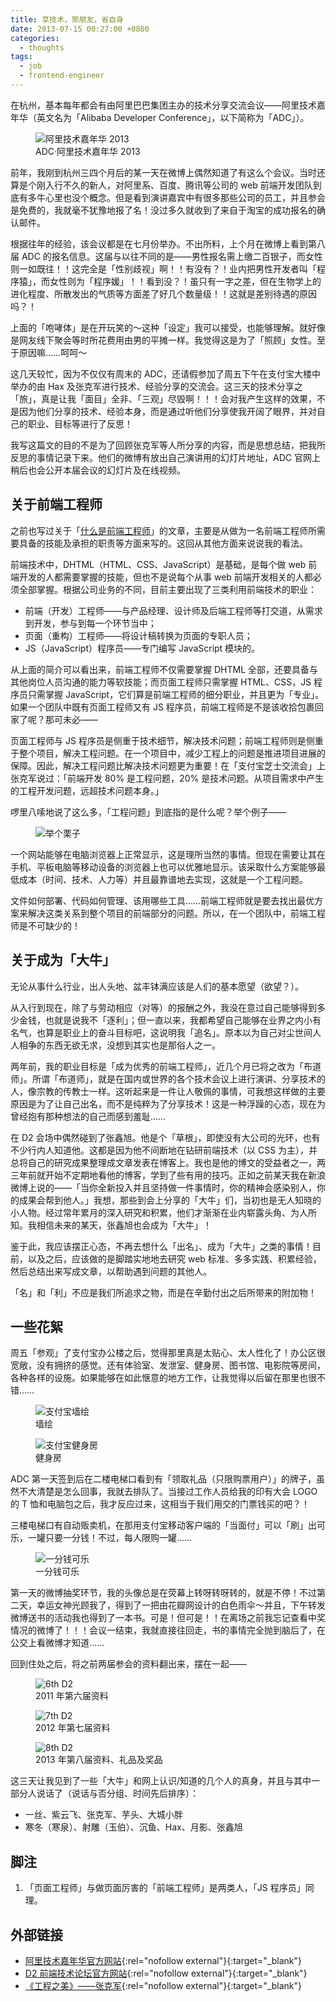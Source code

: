 ```yaml
---
title: 享技术，聚朋友，省自身
date: 2013-07-15 00:27:00 +0800
categories:
  - thoughts
tags:
  - job
  - frontend-engineer
---
```


在杭州，基本每年都会有由阿里巴巴集团主办的技术分享交流会议——阿里技术嘉年华（英文名为「Alibaba Developer Conference」，以下简称为「ADC」）。

<figure>
  <img src="{{ 'posts/20130715/adc-2013.png' | asset_path }}" alt="阿里技术嘉年华 2013">
  <figcaption>ADC·阿里技术嘉年华 2013</figcaption>
</figure>

前年，我刚到杭州三四个月后的某一天在微博上偶然知道了有这么个会议。当时还算是个刚入行不久的新人，对阿里系、百度、腾讯等公司的 web 前端开发团队到底有多牛心里也没个概念。但是看到演讲嘉宾中有很多那些公司的员工，并且参会是免费的，我就毫不犹豫地报了名！没过多久就收到了来自于淘宝的成功报名的确认邮件。

根据往年的经验，该会议都是在七月份举办。不出所料，上个月在微博上看到第八届 ADC 的报名信息。这届与以往不同的是——男性报名需上缴二百银子，而女性则一如既往！！这完全是「性别歧视」啊！！有没有？！业内把男性开发者叫「程序猿」，而女性则为「程序媛」！！看到没？！虽只有一字之差，但在生物学上的进化程度、所散发出的气质等方面差了好几个数量级！！这就是差别待遇的原因吗？！

上面的「咆哮体」是在开玩笑的～这种「设定」我可以接受，也能够理解。就好像是网友线下聚会等时所花费用由男的平摊一样。我觉得这是为了「照顾」女性。至于原因嘛……呵呵～

这几天较忙，因为不仅仅有周末的 ADC，还请假参加了周五下午在支付宝大楼中举办的由 Hax 及张克军进行技术、经验分享的交流会。这三天的技术分享之「旅」，真是让我「面目」全非、「三观」尽毁啊！！！会对我产生这样的效果，不是因为他们分享的技术、经验本身，而是通过听他们分享使我开阔了眼界，并对自己的职业、目标等进行了反思！

我写这篇文的目的不是为了回顾张克军等人所分享的内容，而是思想总结，把我所反思的事情记录下来。他们的微博有放出自己演讲用的幻灯片地址，ADC 官网上稍后也会公开本届会议的幻灯片及在线视频。

## 关于前端工程师

之前也写过关于「[什么是前端工程师](/posts/what-is-web-frontend-engineer/)」的文章，主要是从做为一名前端工程师所需要具备的技能及承担的职责等方面来写的。这回从其他方面来说说我的看法。

前端技术中，DHTML（HTML、CSS、JavaScript）是基础，是每个做 web 前端开发的人都需要掌握的技能，但也不是说每个从事 web 前端开发相关的人都必须全部掌握。根据公司业务的不同，目前主要出现了三类利用前端技术的职业：

- 前端（开发）工程师——与产品经理、设计师及后端工程师等打交道，从需求到开发，参与到每一个环节当中；
- 页面（重构）工程师——将设计稿转换为页面的专职人员；
- JS（JavaScript）程序员——专门编写 JavaScript 模块的。

从上面的简介可以看出来，前端工程师不仅需要掌握 DHTML 全部，还要具备与其他岗位人员沟通的能力等软技能；而页面工程师只需掌握 HTML、CSS，JS 程序员只需掌握 JavaScript，它们算是前端工程师的细分职业，并且更为「专业」。如果一个团队中既有页面工程师又有 JS 程序员，前端工程师是不是该收拾包裹回家了呢？那可未必——

页面工程师与 JS 程序员是侧重于技术细节，解决技术问题；前端工程师则是侧重于整个项目，解决工程问题。在一个项目中，减少工程上的问题是推进项目进展的保障。因此，解决工程问题比解决技术问题更为重要！在「支付宝芝士交流会」上张克军说过：「前端开发 80% 是工程问题，20% 是技术问题。从项目需求中产生的工程开发问题，远超技术问题本身。」

啰里八嗦地说了这么多，「工程问题」到底指的是什么呢？举个例子——

<figure>
  <img src="{{ 'posts/20130715/for-example.jpg' | asset_path }}" alt="举个栗子">
  <figcaption style="display: none;">举个栗子</figcaption>
</figure>

一个网站能够在电脑浏览器上正常显示，这是理所当然的事情。但现在需要让其在手机、平板电脑等移动设备的浏览器上也可以优雅地显示。该采取什么方案能够最低成本（时间、技术、人力等）并且最靠谱地去实现，这就是一个工程问题。

文件如何部署、代码如何管理、该用哪些工具……前端工程师就是要去找出最优方案来解决这类关系到整个项目的前端部分的问题。所以，在一个团队中，前端工程师是不可缺少的！

## 关于成为「大牛」

无论从事什么行业，出人头地、盆丰钵满应该是人们的基本愿望（欲望？）。

从入行到现在，除了与劳动相应（对等）的报酬之外，我没在意过自己能够得到多少金钱，也就是说我不「逐利」；但一直以来，我都希望自己能够在业界之内小有名气，也算是职业上的奋斗目标吧，这说明我「追名」。原本以为自己对尘世间人人相争的东西无欲无求，没想到其实也是那俗人之一。

两年前，我的职业目标是「成为优秀的前端工程师」，近几个月已将之改为「布道师」。所谓「布道师」，就是在国内或世界的各个技术会议上进行演讲、分享技术的人，像宗教的传教士一样。这听起来是一件让人敬佩的事情，可我想这样做的主要原因是为了让自己出名，而不是纯粹为了分享技术！这是一种浮躁的心态，现在为曾经抱有那种想法的自己而感到羞耻……

在 D2 会场中偶然碰到了张鑫旭。他是个「草根」，即使没有大公司的光环，也有不少行内人知道他。这都是因为他不间断地在钻研前端技术（以 CSS 为主），并总将自己的研究成果整理成文章发表在博客上。我也是他的博文的受益者之一，两三年前就开始不定期地看他的博客，学到了些有用的技巧。正如之前某天我在新浪微博上说的——「当你全新投入并且坚持做一件事情时，你的精神会感染别人，你的成果会帮到他人。」我想，那些到会上分享的「大牛」们，当初也是无人知晓的小人物。经过常年累月的深入研究和积累，他们才渐渐在业内崭露头角、为人所知。我相信未来的某天，张鑫旭也会成为「大牛」！

鉴于此，我应该摆正心态，不再去想什么「出名」、成为「大牛」之类的事情！目前，以及之后，应该做的是脚踏实地地去研究 web 标准、多多实践、积累经验，然后总结出来写成文章，以帮助遇到问题的其他人。

「名」和「利」不应是我们所追求之物，而是在辛勤付出之后所带来的附加物！

## 一些花絮

周五「参观」了支付宝办公楼之后，觉得那里真是太贴心、太人性化了！办公区很宽敞，没有拥挤的感觉。还有体验室、发泄室、健身房、图书馆、电影院等房间，各种各样的设施。如果能够在如此惬意的地方工作，让我觉得以后留在那里也很不错……

<figure>
  <img src="{{ 'posts/20130715/alipay-wall.jpg' | asset_path }}" alt="支付宝墙绘">
  <figcaption>墙绘</figcaption>
</figure>

<figure>
  <img src="{{ 'posts/20130715/alipay-gym.jpg' | asset_path }}" alt="支付宝健身房">
  <figcaption>健身房</figcaption>
</figure>

ADC 第一天签到后在二楼电梯口看到有「领取礼品（只限购票用户）」的牌子，虽然不大清楚是怎么回事，我就去排队了。当接过工作人员给我的印有大会 LOGO 的 T 恤和电脑包之后，我才反应过来，这相当于我们用交的门票钱买的吧？！

三楼电梯口有自动贩卖机，在那用支付宝移动客户端的「当面付」可以「刷」出可乐，一罐只要一分钱！不过，每人限购一罐……

<figure>
  <img src="{{ 'posts/20130715/trade-cola.jpg' | asset_path }}" alt="一分钱可乐">
  <figcaption>一分钱可乐</figcaption>
</figure>

第一天的微博抽奖环节，我的头像总是在荧幕上转呀转呀转的，就是不停！不过第二天，幸运女神光顾我了，得到了一把由花瓣网设计的白色雨伞～并且，下午转发微博送书的活动我也得到了一本书。可是！但可是！！在离场之前我忘记查看中奖情况的微博了！！！会议一结束，我就直接往回走，书的事情完全抛到脑后了，在公交上看微博才知道……

回到住处之后，将之前两届参会的资料翻出来，摆在一起——

<figure>
  <img src="{{ 'posts/20130715/adc-goods-2011.jpg' | asset_path }}" alt="6th D2">
  <figcaption>2011 年第六届资料</figcaption>
</figure>

<figure>
  <img src="{{ 'posts/20130715/adc-goods-2012.jpg' | asset_path }}" alt="7th D2">
  <figcaption>2012 年第七届资料</figcaption>
</figure>

<figure>
  <img src="{{ 'posts/20130715/adc-goods-2013.jpg' | asset_path }}" alt="8th D2">
  <figcaption>2013 年第八届资料、礼品及奖品</figcaption>
</figure>

这三天让我见到了一些「大牛」和网上认识/知道的几个人的真身，并且与其中一部分人说话了（说话与否分组、时间先后排序）：

- 一丝、紫云飞、张克军、芋头、大城小胖
- 寒冬（寒泉）、射雕（玉伯）、沉鱼、Hax、月影、张鑫旭

## 脚注

1. 「页面工程师」与做页面厉害的「前端工程师」是两类人，「JS 程序员」同理。

## 外部链接

- [阿里技术嘉年华官方网站](http://adc.alibabatech.org/){:rel="nofollow external"}{:target="_blank"}
- [D2 前端技术论坛官方网站](http://www.d2forum.org/){:rel="nofollow external"}{:target="_blank"}
- [《工程之美》——张克军](http://kejun.github.io/share2013_6/){:rel="nofollow external"}{:target="_blank"}
